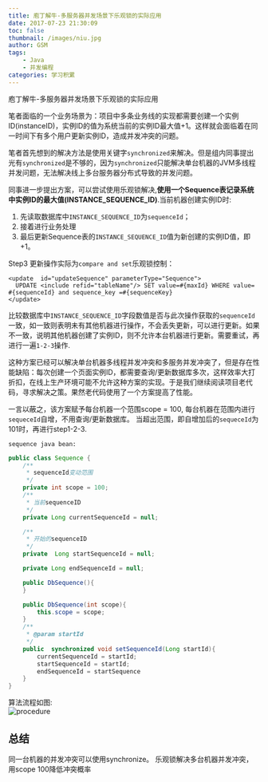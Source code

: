 ```yaml
---
title: 庖丁解牛-多服务器并发场景下乐观锁的实际应用
date: 2017-07-23 21:30:09
toc: false
thumbnail: /images/niu.jpg
author: GSM
tags:
	- Java
	- 并发编程
categories: 学习积累
---
```


庖丁解牛-多服务器并发场景下乐观锁的实际应用

笔者面临的一个业务场景为：项目中多条业务线的实现都需要创建一个实例ID(instanceID)，实例ID的值为系统当前的实例ID最大值+1。这样就会面临着在同一时间下有多个用户更新实例ID，造成并发冲突的问题。

笔者首先想到的解决方法是使用关键字`synchronized`来解决。但是组内同事提出光有`synchronized`是不够的，因为`synchronized`只能解决单台机器的JVM多线程并发问题，无法解决线上多台服务器分布式导致的并发问题。

<!-- more -->

同事进一步提出方案，可以尝试使用乐观锁解决,**使用一个Sequence表记录系统中实例ID的最大值(INSTANCE_SEQUENCE_ID)**.当前机器创建实例ID时:

1. 先读取数据库中`INSTANCE_SEQUENCE_ID`为`sequenceId`；
2. 接着进行业务处理
3. 最后更新Sequence表的`INSTANCE_SEQUENCE_ID`值为新创建的实例ID值，即+1。

Step3 更新操作实际为`compare and set`乐观锁控制：
```
<update  id="updateSequence" parameterType="Sequence">
  UPDATE <include refid="tableName"/> SET value=#{maxId} WHERE value= #{sequenceId} and sequence_key =#{sequenceKey}
</update>
```

比较数据库中`INSTANCE_SEQUENCE_ID`字段数值是否与此次操作获取的`sequenceId`一致，如一致则表明未有其他机器进行操作，不会丢失更新，可以进行更新。如果不一致，说明其他机器创建了实例ID，则不允许本台机器进行更新。需要重试，再进行一遍`1-2-3`操作.

这种方案已经可以解决单台机器多线程并发冲突和多服务并发冲突了，但是存在性能缺陷：每次创建一个页面实例ID，都需要查询/更新数据库多次，这样效率大打折扣，在线上生产环境可能不允许这种方案的实现。于是我们继续阅读项目老代码，寻求解决之策。果然老代码使用了一个方案提高了性能。

一言以蔽之，该方案赋予每台机器一个范围scope = 100, 每台机器在范围内进行`sequeceId`自增，不用查询/更新数据库。
当超出范围，即自增加后的`sequeceId`为101时，再进行step1-2-3.

`sequence java bean:`
```java
public class Sequence {
    /**
     * sequenceId变动范围
     */
    private int scope = 100;
    /**
     * 当前sequenceID
     */
    private Long currentSequenceId = null;

    /**
     * 开始的sequenceID
     */
    private  Long startSequenceId = null;

    private Long endSequenceId = null;

    public DbSequence(){
    }

    public DbSequence(int scope){
        this.scope = scope;
    }
    /**
     * @param startId
     */
    public  synchronized void setSequenceId(Long startId){
        currentSequenceId = startId;
        startSequenceId = startId;
        endSequenceId = startSequence
    }
}    
```
算法流程如图:  
![procedure](procedure.png)

## 总结
同一台机器的并发冲突可以使用synchronize。
乐观锁解决多台机器并发冲突，用scope 100降低冲突概率

